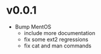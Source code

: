 # v0.0.1
* Bump MentOS
  * include more documentation
  * fix some ext2 regressions
  * fix cat and man commands
